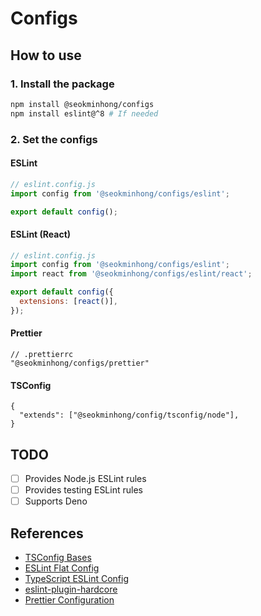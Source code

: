 # Configs

## How to use

### 1. Install the package

```sh
npm install @seokminhong/configs
npm install eslint@^8 # If needed
```

### 2. Set the configs

#### ESLint

```js
// eslint.config.js
import config from '@seokminhong/configs/eslint';

export default config();
```

#### ESLint (React)

```js
// eslint.config.js
import config from '@seokminhong/configs/eslint';
import react from '@seokminhong/configs/eslint/react';

export default config({
  extensions: [react()],
});
```

#### Prettier

```jsonc
// .prettierrc
"@seokminhong/configs/prettier"
```

#### TSConfig

```jsonc
{
  "extends": ["@seokminhong/config/tsconfig/node"],
}
```

## TODO

- [ ] Provides Node.js ESLint rules
- [ ] Provides testing ESLint rules
- [ ] Supports Deno

## References

- [TSConfig Bases](https://github.com/tsconfig/bases?)
- [ESLint Flat Config](https://eslint.org/docs/v8.x/use/configure/configuration-files-new)
- [TypeScript ESLint Config](https://typescript-eslint.io/getting-started/typed-linting)
- [eslint-plugin-hardcore](https://github.com/EvgenyOrekhov/eslint-config-hardcore/)
- [Prettier Configuration](https://prettier.io/docs/en/configuration.html)
